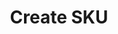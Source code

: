 ---
title: Create SKU
type: endpoint
category: 639ba2628407100061f5faac
slug: create-sku
parentDoc: 639ba2658407100061f5fab9
hidden: false
order: 11
---